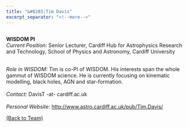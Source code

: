 ```yaml
---
title: "&#8203;Tim Davis"
excerpt_separator: "<!--more-->"
---
```

<figure style="width: 150px" class="align-left"><a href="{{ site.baseurl }}{{page.url}}">
  <img src="{{ site.url }}{{ site.baseurl }}/assets/images/Tim-Davis.jpg" alt=""></a>
</figure>

<b>WISDOM PI</b><br>
<i>Current Position:</i> Senior Lecturer, Cardiff Hub for Astrophysics Research and Technology, School of Physics and Astronomy, Cardiff University<br>
<!--more-->
<br>
<i>Role in WISDOM:</i> Tim is co-PI of WISDOM. His interests span the whole gammut of WISDOM science. He is currently focusing on kinematic modelling, black holes, AGN and star-formation. 
<br><br>
<i>Contact:</i> DavisT -at- cardiff.ac.uk
<br><br>
<i>Personal Website:</i> <a href="http://www.astro.cardiff.ac.uk/pub/Tim.Davis/">http://www.astro.cardiff.ac.uk/pub/Tim.Davis/</a>

<a href="{{ site.url }}{{ site.baseurl }}/team/">(Back to Team)</a>